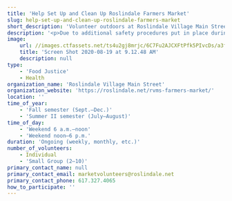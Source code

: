 ```yaml
---
title: 'Help Set Up and Clean Up Roslindale Farmers Market'
slug: help-set-up-and-clean-up-roslindale-farmers-market
short_description: 'Volunteer outdoors at Roslindale Village Main Street, which hosts a weekly farmers market on Saturdays from June to November'
description: '<p>Due to additional safety procedures put in place during the COVID-19 pandemic, Roslindale Farmers Market needs more volunteers than ever before! Help with setup, cleanup, managing lines, and supporting vendors in a friendly and fun outdoor space. We ask for a minimum of a two-hour shift but you are welcome to fill multiple shifts in one day. We&rsquo;re only a few miles from Northeastern&rsquo;s campus and one mile from the Forest Hills T stop. We hope you''ll join us as we work to serve our community in a safe and healthy way!</p><p>If this is your first time volunteering with Roslindale Village Main Street, please email <a href="mailto:marketvolunteers@roslindale.net" title=""><u>marketvolunteers@roslindale.net</u></a></p>'
image:
    url: //images.ctfassets.net/ts4u2gj8mrjc/6C7Fu2AJCXFtPfk5PIvcDs/a3f432938a362c0b1877ac27f2594d50/Screen_Shot_2020-08-19_at_9.12.48_AM.png
    title: 'Screen Shot 2020-08-19 at 9.12.48 AM'
    description: null
type:
    - 'Food Justice'
    - Health
organization_name: 'Roslindale Village Main Street'
organization_website: 'https://roslindale.net/rvms-farmers-market/'
location: ''
time_of_year:
    - 'Fall semester (Sept.–Dec.)'
    - 'Summer II semester (July–August)'
time_of_day:
    - 'Weekend 6 a.m.–noon'
    - 'Weekend noon–6 p.m.'
duration: 'Ongoing (weekly, monthly, etc.)'
number_of_volunteers:
    - Individual
    - 'Small Group (2–10)'
primary_contact_name: null
primary_contact_email: marketvolunteers@roslindale.net
primary_contact_phone: 617.327.4065
how_to_participate: ''
---
```

